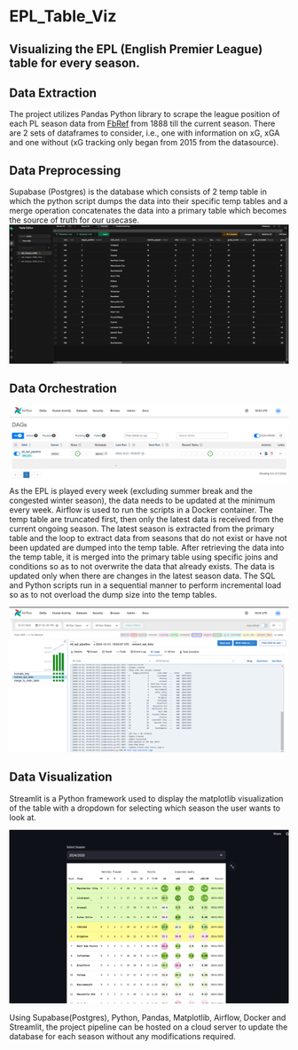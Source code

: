 # EPL_Table_Viz
## Visualizing the EPL (English Premier League) table for every season.

## Data Extraction
The project utilizes Pandas Python library to scrape the league position of each PL season data from [FbRef](https://fbref.com/) from 1888 till the current season. There are 2 sets of dataframes to consider, i.e., one with information on xG, xGA and one without (xG tracking only began from 2015 from the datasource). 

## Data Preprocessing
Supabase (Postgres) is the database which consists of 2 temp table in which the python script dumps the data into their specific temp tables and a merge operation concatenates the data into a primary table which becomes the source of truth for our usecase.
![Supabase Table Data After Merge](/Images/Supabase_img.png)


## Data Orchestration
![Airflow page](/Images/Airflow_Img.png)
As the EPL is played every week (excluding summer break and the congested winter season), the data needs to be updated at the minimum every week. Airflow is used to run the scripts in a Docker container. The temp table are truncated first, then only the latest data is received from the current ongoing season. The latest season is extracted from the primary table and the loop to extract data from seasons that do not exist or have not been updated are dumped into the temp table. After retrieving the data into the temp table, it is merged into the primary table using specific joins and conditions so as to not overwrite the data that already exists. The data is updated only when there are changes in the latest season data. The SQL and Python scripts run in a sequential manner to perform incremental load so as to not overload the dump size into the temp tables.

![Airflow Successful Run](/Images/Airflow_Img_Success.png)

## Data Visualization
Streamlit is a Python framework used to display the matplotlib visualization of the table with a dropdown for selecting which season the user wants to look at.

![Screenshot of the webpage displaying the table](/Images/webpage.png)


Using Supabase(Postgres), Python, Pandas, Matplotlib, Airflow, Docker and Streamlit, the project pipeline can be hosted on a cloud server to update the database for each season without any modifications required.
